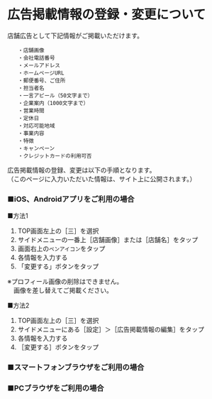 # 広告掲載情報の登録・変更について

店舗広告として下記情報がご掲載いただけます。

    　　・店舗画像
    　　・会社電話番号
    　　・メールアドレス
    　　・ホームページURL
    　　・郵便番号、ご住所
    　　・担当者名
    　　・一言アピール（50文字まで）
    　　・企業案内（1000文字まで）
    　　・営業時間
    　　・定休日
    　　・対応可能地域
    　　・事業内容
    　　・特徴
    　　・キャンペーン
    　　・クレジットカードの利用可否

広告掲載情報の登録、変更は以下の手順となります。  
（このページに入力いただいた情報は、サイト上に公開されます。）

### ■iOS、Androidアプリをご利用の場合

■方法1

1. TOP画面左上の［三］を選択
1. サイドメニューの一番上［店舗画像］または［店舗名］をタップ
1. 画面右上の`ペンアイコン`をタップ
1. 各情報を入力する
1. 「変更する」ボタンをタップ

※プロフィール画像の削除はできません。  
　画像を差し替えてご掲載ください。

■方法2

1. TOP画面左上の［三］を選択
1. サイドメニューにある［設定］＞［広告掲載情報の編集］をタップ  
1. 各情報を入力する
1. ［変更する］ボタンをタップ

### ■スマートフォンブラウザをご利用の場合

### ■PCブラウザをご利用の場合
